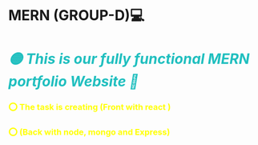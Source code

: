 # MERN (GROUP-D)💻
<h1 style="color: #20bfbf;"><i>🟡 This is our fully functional MERN portfolio Website 🚀 </i></h1>

 <h3  style="color: #ffff00;"> ⭕️ The task is creating (Front with react ) </h3>
 <h3  style="color: #ffff00;">⭕️ (Back with node, mongo and Express)</h3>



